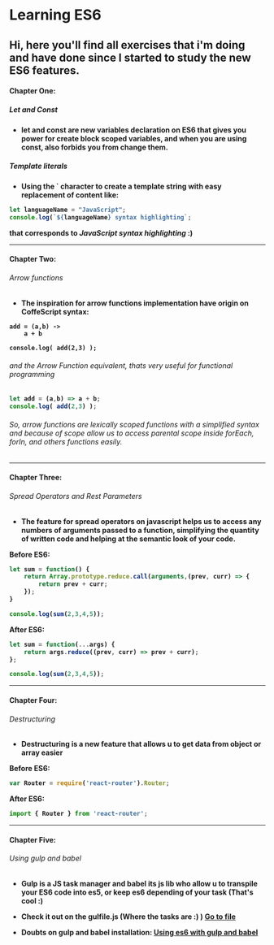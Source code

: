 # Learning ES6

## Hi, here you'll find all exercises that i'm doing and have done since I started to study the new ES6 features.

#### <b>Chapter One:<b>
##### Let and Const
* let and const are new variables declaration on ES6 that gives you power for create
block scoped variables, and when you are using const, also forbids you from change them.

##### Template literals
* Using the ` character to create a template string with easy replacement of content
like:
```JavaScript
let languageName = "JavaScript";
console.log(`${languageName} syntax highlighting`;
```
that corresponds to *JavaScript syntax highlighting* :)
- - - -

#### <b>Chapter Two:<b>
###### Arrow functions
* The inspiration for arrow functions implementation have origin on CoffeScript
syntax:

````CoffeScript
add = (a,b) ->
    a + b

console.log( add(2,3) );
````

###### and the Arrow Function equivalent, thats very useful for functional programming
````JavaScript
let add = (a,b) => a + b;
console.log( add(2,3) );
````

###### So, arrow functions are lexically scoped functions with a simplified syntax and because of scope allow us to access parental scope inside forEach, forIn, and others functions easily.
- - - -
#### <b>Chapter Three:<b>
###### Spread Operators and Rest Parameters
* The feature for spread operators on javascript helps us to access any numbers of
arguments passed to a function, simplifying the quantity of written code and helping at the semantic look of your code.

Before ES6:
````javascript
let sum = function() {
    return Array.prototype.reduce.call(arguments,(prev, curr) => {
        return prev + curr;
    });
}

console.log(sum(2,3,4,5));
````

After ES6:
````javascript
let sum = function(...args) {
    return args.reduce((prev, curr) => prev + curr);
};

console.log(sum(2,3,4,5));
````
- - - -
#### <b>Chapter Four:<b>
###### Destructuring
* Destructuring is a new feature that allows u to get data from object or array easier

Before ES6:
````javascript
var Router = require('react-router').Router;
````

After ES6:
````javascript
import { Router } from 'react-router';
````
- - - -
#### <b>Chapter Five:<b>
###### Using gulp and babel
* Gulp is a JS task manager and babel its js lib who allow u to transpile your ES6
code into es5, or keep es6 depending of your task (That's cool :)
* Check it out on the gulfile.js (Where the tasks are :) )
[Go to file]('https://github.com/clucasalcantara/es6-learning/blob/master/gulpfile.js')

* Doubts on gulp and babel installation: [Using es6 with gulp and babel]('https://markgoodyear.com/2015/06/using-es6-with-gulp/')
